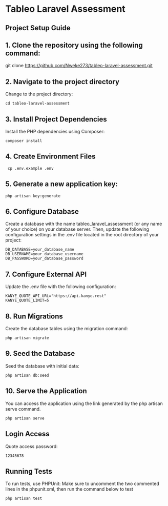 # Tableo Laravel Assessment

## Project Setup Guide

## 1. Clone the repository using the following command:

git clone https://github.com/Nweke273/tableo-laravel-assessment.git

## 2. Navigate to the project directory

Change to the project directory:

    cd tableo-laravel-assessment

## 3. Install Project Dependencies

Install the PHP dependencies using Composer:

    composer install

## 4. Create Environment Files

     cp .env.example .env

## 5. Generate a new application key:

    php artisan key:generate

## 6. Configure Database

Create a database with the name tableo_laravel_assessment (or any name of your choice) on your database server. Then, update the following configuration settings in the .env file located in the root directory of your project:

    DB_DATABASE=your_database_name
    DB_USERNAME=your_database_username
    DB_PASSWORD=your_database_password

## 7. Configure External API

Update the .env file with the following configuration:

    KANYE_QUOTE_API_URL="https://api.kanye.rest"
    KANYE_QUOTE_LIMIT=5

## 8. Run Migrations

Create the database tables using the migration command:

    php artisan migrate

## 9. Seed the Database

Seed the database with initial data:

    php artisan db:seed

## 10. Serve the Application

You can access the application using the link generated by the php artisan serve command.

    php artisan serve

## Login Access

Quote access password:

    12345678

## Running Tests

To run tests, use PHPUnit:
Make sure to uncomment the two commented lines in the phpunit.xml, then run the command below to test

    php artisan test
